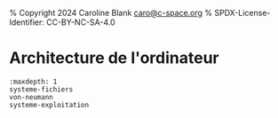 % Copyright 2024 Caroline Blank <caro@c-space.org>
% SPDX-License-Identifier: CC-BY-NC-SA-4.0

# Architecture de l'ordinateur

```{toctree}
:maxdepth: 1
systeme-fichiers
von-neumann
systeme-exploitation
```
